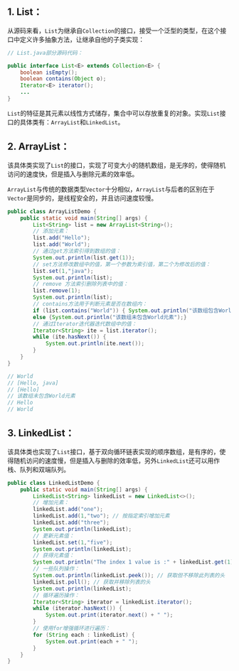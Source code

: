 ## 1. List：

从源码来看，`List`为继承自`Collection`的接口，接受一个泛型的类型，在这个接口中定义许多抽象方法，让继承自他的子类实现：

```java
// List.java部分源码代码：

public interface List<E> extends Collection<E> {
	boolean isEmpty();
    boolean contains(Object o);
    Iterator<E> iterator();
    ...
}
```

`List`的特征是其元素以线性方式储存，集合中可以存放重复的对象。实现`List`接口的具体类有：`ArrayList`和`LinkedList`。

## 2. ArrayList：

该具体类实现了`List`的接口，实现了可变大小的随机数组，是无序的，使得随机访问的速度快，但是插入与删除元素的效率低。

`ArrayList`与传统的数据类型`Vector`十分相似，`ArrayList`与后者的区别在于`Vector`是同步的，是线程安全的，并且访问速度较慢。

```java
public class ArrayListDemo {
    public static void main(String[] args) {
        List<String> list = new ArrayList<String>();
        // 添加元素：
        list.add("Hello");
        list.add("World");
        // 通过get方法索引得到数组的值：
        System.out.println(list.get(1));
        // set方法修改数组中的值，第一个参数为索引值，第二个为修改后的值：
        list.set(1,"java");
        System.out.println(list);
        // remove 方法索引删除列表中的值：
        list.remove(1);
        System.out.println(list);
        // contains方法用于判断元素是否在数组内：
        if (list.contains("World")) { System.out.println("该数组包含World元素"); }
        else {System.out.println("该数组未包含World元素");}
        // 通过Iterator迭代器迭代数组中的值：
        Iterator<String> ite = list.iterator();
        while (ite.hasNext()) {
            System.out.println(ite.next());
        }
    }
}

// World
// [Hello, java]
// [Hello]
// 该数组未包含World元素
// Hello
// World
```

## 3. LinkedList：

该具体类也实现了`List`接口，基于双向循环链表实现的顺序数组，是有序的，使得随机访问的速度慢，但是插入与删除的效率低，另外`LinkedList`还可以用作栈、队列和双端队列。

```java
public class LinkedListDemo {
    public static void main(String[] args) {
        LinkedList<String> linkedList = new LinkedList<>();
        // 增加元素：
        linkedList.add("one");
        linkedList.add(1,"two"); // 按指定索引增加元素
        linkedList.add("three");
        System.out.println(linkedList);
        // 更新元素值：
        linkedList.set(1,"five");
        System.out.println(linkedList);
        // 获得元素值：
        System.out.println("The index 1 value is :" + linkedList.get(1));
        // 一些队列操作：
        System.out.println(linkedList.peek()); // 获取但不移除此列表的头
        linkedList.poll(); // 获取并移除列表的头
        System.out.println(linkedList);
        // 循环遍历操作：
        Iterator<String> iterator = linkedList.iterator();
        while (iterator.hasNext()) {
            System.out.print(iterator.next() + " ");
        }
        // 使用for增强循环进行遍历：
        for (String each : linkedList) {
            System.out.print(each + " ");
        }
    }
}
```